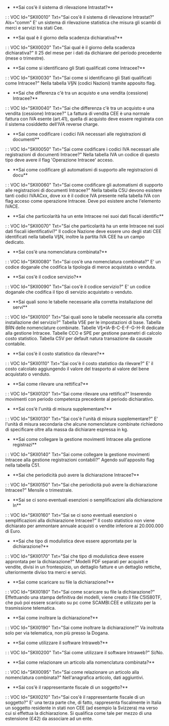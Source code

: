 - \*\*Sai cos'è il sistema di rilevazione Intrastat?\*\*

 :  : VOC Id="SKII0010" Txt="Sai cos'è il sistema di rilevazione Intrastat?" Als="comm"
E' un sistema di rilevazione statistica che misura gli scambi di merci e servizi tra stati Cee.
- \*\*Sai qual è il giorno della scadenza dichiarativa?\*\*

 :  : VOC Id="SKII0020" Txt="Sai qual è il giorno della scadenza dichiarativa?"
Il 25 del mese per i dati da dichiarare del periodo precedente (mese o trimestre).
- \*\*Sai come si identificano gli Stati qualificati come Intracee?\*\*

 :  : VOC Id="SKII0030" Txt="Sai come si identificano gli Stati qualificati come Intracee?"
Nella tabella V§N (codici Nazioni) tramite apposito flag.
- \*\*Sai che differenza c'è tra un acquisto e una vendita (cessione) Intracee?\*\*

 :  : VOC Id="SKII0040" Txt="Sai che differenza c'è tra un acquisto e una vendita (cessione) Intracee?"
La fattura di vendita CEE è una normale fattura con IVA esente (art.41), quella di acquisto deve essere registrata con il sistema cosiddetto dell'IVA reverse charge.
- \*\*Sai come codificare i codici IVA necessari alle registrazioni di documenti\*\*

 :  : VOC Id="SKII0050" Txt="Sai come codificare i codici IVA necessari alle registrazioni di documenti Intracee?"
Nella tabella IVA un codice di questo tipo deve avere il flag 'Operazione Intracee' acceso.
- \*\*Sai come codificare gli automatismi di supporto alle registrazioni di docu\*\*

 :  : VOC Id="SKII0060" Txt="Sai come codificare gli automatismi di supporto alle registrazioni di documenti Intracee?"
Nella tabella C5U devono esistere tanti codici IVAACxx, dove xx è il codice IVA presente nella tabella IVA con flag acceso come operazione Intracee. Deve poi esistere anche l'elemento IVACE.
- \*\*Sai  che particolarità ha un ente Intracee nei suoi dati fiscali identific\*\*

 :  : VOC Id="SKII0070" Txt="Sai  che particolarità ha un ente Intracee nei suoi dati fiscali identificativi?"
Il codice Nazione deve essere uno degli stati CEE identificati nella tabella V§N, inoltre la partita IVA CEE ha un campo dedicato.
- \*\*Sai cos'è una nomenclatura combinata?\*\*

 :  : VOC Id="SKII0080" Txt="Sai cos'è una nomenclatura combinata?"
E' un codice doganale che codifica la tipologia di merce acquistata o venduta.
- \*\*Sai cos'è il codice servizio?\*\*

 :  : VOC Id="SKII0090" Txt="Sai cos'è il codice servizio?"
E' un codice doganale che codifica il tipo di servizio acquistato o venduto.
- \*\*Sai quali sono le tabelle necessarie alla corretta installazione del servi\*\*

 :  : VOC Id="SKII0100" Txt="Sai quali sono le tabelle necessarie alla corretta installazione del servizio?"
Tabella V5E per le impostazioni di base.
Tabella BRN delle nomenclature combinate.
Tabelle V§\*IA-B-C-E-F-G-H-R dedicate alla gestione Intracee.
Tabelle CCO e SPE per gestione parametri di calcolo costo statistico.
Tabella C5V per default natura transazione da causale contabile.
- \*\*Sai cos'è il costo statistico da rilevare?\*\*

 :  : VOC Id="SKII0110" Txt="Sai cos'è il costo statistico da rilevare?"
E' il costo calcolato aggiungendo il valore del trasporto al valore del bene acquistato o venduto.
- \*\*Sai come rilevare una rettifica?\*\*

 :  : VOC Id="SKII0120" Txt="Sai come rilevare una rettifica?"
Inserendo movimenti con periodo competenza precedente al periodo dichiarativo.
- \*\*Sai cos'è l'unità di misura supplementare?\*\*

 :  : VOC Id="SKII0130" Txt="Sai cos'è l'unità di misura supplementare?"
E' l'unità di misura secondaria che alcune nomenclature combinate richiedono di specificare oltre alla massa da dichiarare espressa in kg.
- \*\*Sai come collegare la gestione movimenti Intracee alla gestione registrazi\*\*

 :  : VOC Id="SKII0140" Txt="Sai come collegare la gestione movimenti Intracee alla gestione registrazioni contabili?"
Agendo sull'apposito flag nella tabella C51.
- \*\*Sai che periodicità può avere la dichiarazione Intracee?\*\*

 :  : VOC Id="SKII0150" Txt="Sai che periodicità può avere la dichiarazione Intracee?"
Mensile o trimestrale.
- \*\*Sai se ci sono eventuali esenzioni o semplificazioni alla dichiarazione In\*\*

 :  : VOC Id="SKII0160" Txt="Sai se ci sono eventuali esenzioni o semplificazioni alla dichiarazione Intracee?"
Il costo statistico non viene dichiarato per ammontare annuale acquisti o vendite inferiore ai 20.000.000 di Euro.
- \*\*Sai che tipo di modulistica deve essere approntata per la dichiarazione?\*\*

 :  : VOC Id="SKII0170" Txt="Sai che tipo di modulistica deve essere approntata per la dichiarazione?"
Modelli PDF separati per acquisti e vendite, divisi in un frontespizio, un dettaglio fatture e un dettaglio rettiche, ulteriormente diviso tra merci e servizi.
- \*\*Sai come scaricare su file la dichiarazione?\*\*

 :  : VOC Id="SKII0180" Txt="Sai come scaricare su file la dichiarazione?"
Effettuando una stampa definitiva dei modelli, viene creato il file C5IS80TF, che può poi essere scaricato su pc come SCAMBI.CEE e utilizzato per la trasmissione telematica.
- \*\*Sai come inoltrare la dichiarazione?\*\*

 :  : VOC Id="SKII0190" Txt="Sai come inoltrare la dichiarazione?"
Va inoltrata solo per via telematica, non più presso la Dogana.
- \*\*Sai come utilizzare il software Intraweb?\*\*

 :  : VOC Id="SKII0200" Txt="Sai come utilizzare il software Intraweb?"
Si/No.
- \*\*Sai come relazionare un articolo alla nomenclatura combinata?\*\*

 :  : VOC Id="SKII0095" Txt="Sai come relazionare un articolo alla nomenclatura combinata?"
Nell'anagrafica articolo, dati aggiuntivi.
- \*\*Sai cos'è il rappresentante fiscale di un soggetto?\*\*

 :  : VOC Id="SKII0210" Txt="Sai cos'è il rappresentante fiscale di un soggetto?"
E' una terza parte che, di fatto, rappresenta fiscalmente in Italia un soggetto residente in stati non CEE (ad esempio la Svizzera) ma verso cui si effettua la dichiarazione.
Si qualifica come tale per mezzo di una estensione (£42) da associare ad un ente.
